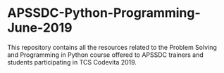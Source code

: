 # APSSDC-Python-Programming-June-2019
This repository contains all the resources related to the Problem Solving and Programming in Python course offered to APSSDC trainers and students participating in TCS Codevita 2019.
